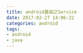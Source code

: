 ```yaml
---
title: android基础之Service
date: 2017-02-27 14:06:22
categories: android
tags:
- android
- java
---
```


